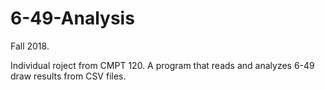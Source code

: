 # 6-49-Analysis

Fall 2018.

Individual roject from CMPT 120.
A program that reads and analyzes 6-49 draw results from CSV files.


